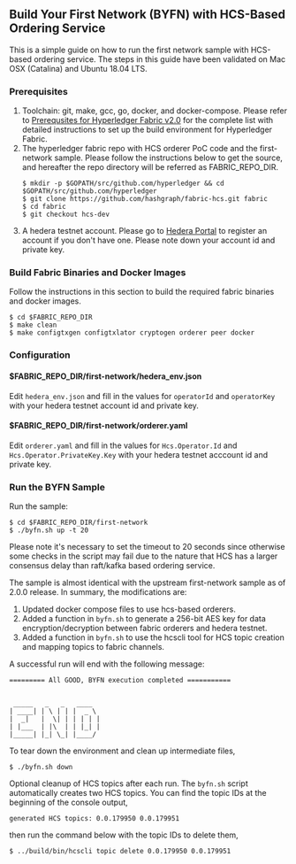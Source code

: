 ## Build Your First Network (BYFN) with HCS-Based Ordering Service

This is a simple guide on how to run the first network sample with HCS-based ordering service. The steps
in this guide have been validated on Mac OSX (Catalina) and Ubuntu 18.04 LTS.

### Prerequisites

1. Toolchain: git, make, gcc, go, docker, and docker-compose. Please refer to [Prerequsites for Hyperledger Fabric v2.0](https://hyperledger-fabric.readthedocs.io/en/release-2.0/prereqs.html)
for the complete list with detailed instructions to set up the build environment for Hyperledger Fabric.
1. The hyperledger fabric repo with HCS orderer PoC code and the first-network sample. Please follow the instructions below to get the source, and hereafter
the repo directory will be referred as FABRIC_REPO_DIR.
   ```
   $ mkdir -p $GOPATH/src/github.com/hyperledger && cd $GOPATH/src/github.com/hyperledger
   $ git clone https://github.com/hashgraph/fabric-hcs.git fabric
   $ cd fabric
   $ git checkout hcs-dev
   ```
1. A hedera testnet account. Please go to [Hedera Portal](https://portal.hedera.com) to register an account if you don't have one.
Please note down your account id and private key.

### Build Fabric Binaries and Docker Images

Follow the instructions in this section to build the required fabric binaries and docker images.

```
$ cd $FABRIC_REPO_DIR
$ make clean
$ make configtxgen configtxlator cryptogen orderer peer docker
```

### Configuration

#### $FABRIC_REPO_DIR/first-network/hedera_env.json

Edit ```hedera_env.json``` and fill in the values for ```operatorId``` and ```operatorKey``` with your hedera testnet
account id and private key.

#### $FABRIC_REPO_DIR/first-network/orderer.yaml

Edit ```orderer.yaml``` and fill in the values for ```Hcs.Operator.Id``` and ```Hcs.Operator.PrivateKey.Key``` with your hedera
testnet acccount id and private key.

### Run the BYFN Sample

Run the sample:

```
$ cd $FABRIC_REPO_DIR/first-network
$ ./byfn.sh up -t 20
```

Please note it's necessary to set the timeout to 20 seconds since otherwise some checks in the script may fail due to the nature
that HCS has a larger consensus delay than raft/kafka based ordering service.

The sample is almost identical with the upstream first-network sample as of 2.0.0 release. In summary, the modifications are:

1. Updated docker compose files to use hcs-based orderers.
2. Added a function in ```byfn.sh``` to generate a 256-bit AES key for data encryption/decryption between fabric orderers and hedera testnet.
3. Added a function in ```byfn.sh``` to use the hcscli tool for HCS topic creation and mapping topics to fabric channels.

A successful run will end with the following message:

```
========= All GOOD, BYFN execution completed ===========


 _____   _   _   ____
| ____| | \ | | |  _ \
|  _|   |  \| | | | | |
| |___  | |\  | | |_| |
|_____| |_| \_| |____/
```

To tear down the environment and clean up intermediate files,

```
$ ./byfn.sh down
```

Optional cleanup of HCS topics after each run. The ```byfn.sh``` script automatically creates two HCS topics. You can find the topic IDs at the beginning of
the console output,

```
generated HCS topics: 0.0.179950 0.0.179951
```

then run the command below with the topic IDs to delete them,

```
$ ../build/bin/hcscli topic delete 0.0.179950 0.0.179951
```
